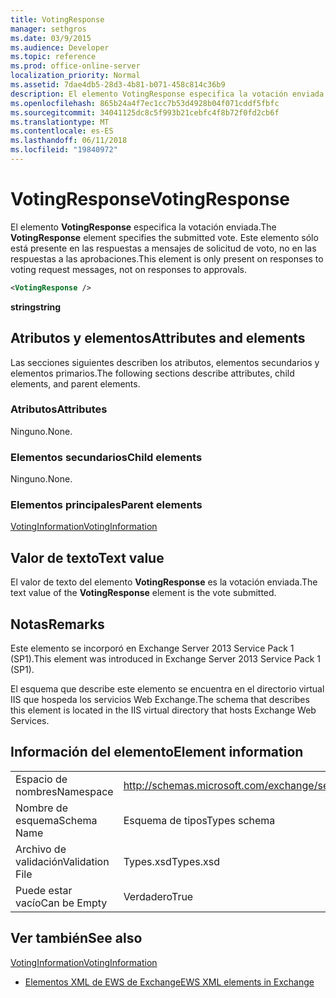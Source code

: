 ```yaml
---
title: VotingResponse
manager: sethgros
ms.date: 03/9/2015
ms.audience: Developer
ms.topic: reference
ms.prod: office-online-server
localization_priority: Normal
ms.assetid: 7dae4db5-28d3-4b81-b071-458c814c36b9
description: El elemento VotingResponse especifica la votación enviada. Este elemento sólo está presente en las respuestas a mensajes de solicitud de voto, no en las respuestas a las aprobaciones.
ms.openlocfilehash: 865b24a4f7ec1cc7b53d4928b04f071cddf5fbfc
ms.sourcegitcommit: 34041125dc8c5f993b21cebfc4f8b72f0fd2cb6f
ms.translationtype: MT
ms.contentlocale: es-ES
ms.lasthandoff: 06/11/2018
ms.locfileid: "19840972"
---
```

# <a name="votingresponse"></a><span data-ttu-id="d0339-104">VotingResponse</span><span class="sxs-lookup"><span data-stu-id="d0339-104">VotingResponse</span></span>

<span data-ttu-id="d0339-105">El elemento **VotingResponse** especifica la votación enviada.</span><span class="sxs-lookup"><span data-stu-id="d0339-105">The **VotingResponse** element specifies the submitted vote.</span></span> <span data-ttu-id="d0339-106">Este elemento sólo está presente en las respuestas a mensajes de solicitud de voto, no en las respuestas a las aprobaciones.</span><span class="sxs-lookup"><span data-stu-id="d0339-106">This element is only present on responses to voting request messages, not on responses to approvals.</span></span> 
  
```XML
<VotingResponse />
```

 <span data-ttu-id="d0339-107">**string**</span><span class="sxs-lookup"><span data-stu-id="d0339-107">**string**</span></span>
## <a name="attributes-and-elements"></a><span data-ttu-id="d0339-108">Atributos y elementos</span><span class="sxs-lookup"><span data-stu-id="d0339-108">Attributes and elements</span></span>

<span data-ttu-id="d0339-109">Las secciones siguientes describen los atributos, elementos secundarios y elementos primarios.</span><span class="sxs-lookup"><span data-stu-id="d0339-109">The following sections describe attributes, child elements, and parent elements.</span></span>
  
### <a name="attributes"></a><span data-ttu-id="d0339-110">Atributos</span><span class="sxs-lookup"><span data-stu-id="d0339-110">Attributes</span></span>

<span data-ttu-id="d0339-111">Ninguno.</span><span class="sxs-lookup"><span data-stu-id="d0339-111">None.</span></span>
  
### <a name="child-elements"></a><span data-ttu-id="d0339-112">Elementos secundarios</span><span class="sxs-lookup"><span data-stu-id="d0339-112">Child elements</span></span>

<span data-ttu-id="d0339-113">Ninguno.</span><span class="sxs-lookup"><span data-stu-id="d0339-113">None.</span></span>
  
### <a name="parent-elements"></a><span data-ttu-id="d0339-114">Elementos principales</span><span class="sxs-lookup"><span data-stu-id="d0339-114">Parent elements</span></span>

[<span data-ttu-id="d0339-115">VotingInformation</span><span class="sxs-lookup"><span data-stu-id="d0339-115">VotingInformation</span></span>](votinginformation.md)
  
## <a name="text-value"></a><span data-ttu-id="d0339-116">Valor de texto</span><span class="sxs-lookup"><span data-stu-id="d0339-116">Text value</span></span>

<span data-ttu-id="d0339-117">El valor de texto del elemento **VotingResponse** es la votación enviada.</span><span class="sxs-lookup"><span data-stu-id="d0339-117">The text value of the **VotingResponse** element is the vote submitted.</span></span> 
  
## <a name="remarks"></a><span data-ttu-id="d0339-118">Notas</span><span class="sxs-lookup"><span data-stu-id="d0339-118">Remarks</span></span>

<span data-ttu-id="d0339-119">Este elemento se incorporó en Exchange Server 2013 Service Pack 1 (SP1).</span><span class="sxs-lookup"><span data-stu-id="d0339-119">This element was introduced in Exchange Server 2013 Service Pack 1 (SP1).</span></span>
  
<span data-ttu-id="d0339-120">El esquema que describe este elemento se encuentra en el directorio virtual IIS que hospeda los servicios Web Exchange.</span><span class="sxs-lookup"><span data-stu-id="d0339-120">The schema that describes this element is located in the IIS virtual directory that hosts Exchange Web Services.</span></span>
  
## <a name="element-information"></a><span data-ttu-id="d0339-121">Información del elemento</span><span class="sxs-lookup"><span data-stu-id="d0339-121">Element information</span></span>

|||
|:-----|:-----|
|<span data-ttu-id="d0339-122">Espacio de nombres</span><span class="sxs-lookup"><span data-stu-id="d0339-122">Namespace</span></span>  <br/> |http://schemas.microsoft.com/exchange/services/2006/types  <br/> |
|<span data-ttu-id="d0339-123">Nombre de esquema</span><span class="sxs-lookup"><span data-stu-id="d0339-123">Schema Name</span></span>  <br/> |<span data-ttu-id="d0339-124">Esquema de tipos</span><span class="sxs-lookup"><span data-stu-id="d0339-124">Types schema</span></span>  <br/> |
|<span data-ttu-id="d0339-125">Archivo de validación</span><span class="sxs-lookup"><span data-stu-id="d0339-125">Validation File</span></span>  <br/> |<span data-ttu-id="d0339-126">Types.xsd</span><span class="sxs-lookup"><span data-stu-id="d0339-126">Types.xsd</span></span>  <br/> |
|<span data-ttu-id="d0339-127">Puede estar vacío</span><span class="sxs-lookup"><span data-stu-id="d0339-127">Can be Empty</span></span>  <br/> |<span data-ttu-id="d0339-128">Verdadero</span><span class="sxs-lookup"><span data-stu-id="d0339-128">True</span></span>  <br/> |
   
## <a name="see-also"></a><span data-ttu-id="d0339-129">Ver también</span><span class="sxs-lookup"><span data-stu-id="d0339-129">See also</span></span>



[<span data-ttu-id="d0339-130">VotingInformation</span><span class="sxs-lookup"><span data-stu-id="d0339-130">VotingInformation</span></span>](votinginformation.md)


- [<span data-ttu-id="d0339-131">Elementos XML de EWS de Exchange</span><span class="sxs-lookup"><span data-stu-id="d0339-131">EWS XML elements in Exchange</span></span>](ews-xml-elements-in-exchange.md)

